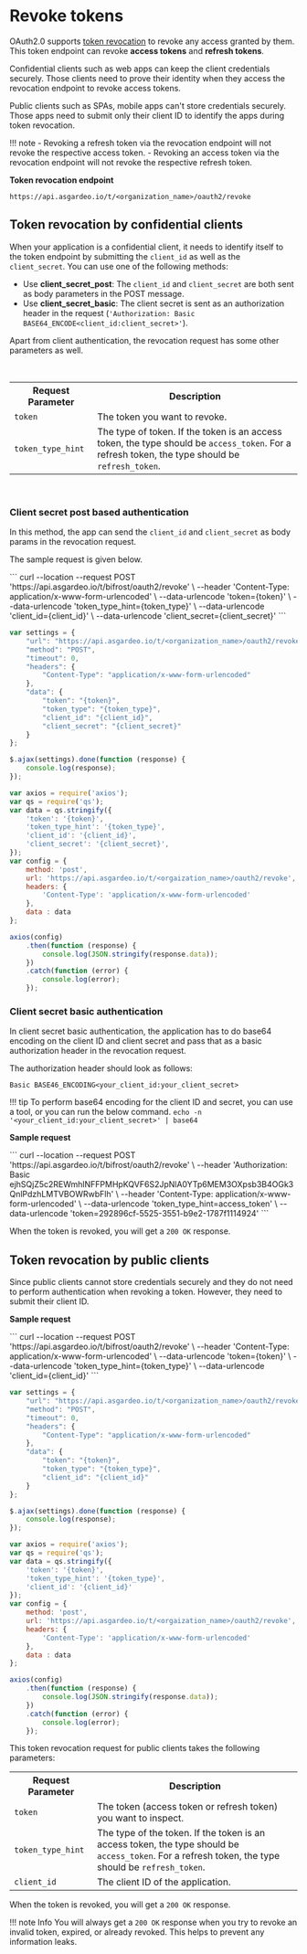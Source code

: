 # Revoke tokens

OAuth2.0 supports [token revocation](https://datatracker.ietf.org/doc/html/rfc7009) to revoke any access granted by them. This token endpoint can revoke **access tokens** and **refresh tokens**.

Confidential clients such as web apps can keep the client credentials securely. Those clients need to prove their identity when they access the revocation endpoint to revoke access tokens.

Public clients such as SPAs, mobile apps can't store credentials securely. Those apps need to submit only their client ID to identify the apps during token revocation.  


!!! note
    - Revoking a refresh token via the revocation endpoint will not revoke the respective access token.
    - Revoking an access token via the revocation endpoint will not revoke the respective refresh token.

**Token revocation endpoint**

``` 
https://api.asgardeo.io/t/<organization_name>/oauth2/revoke
```

## Token revocation by confidential clients

When your application is a confidential client, it needs to identify itself to the token endpoint by submitting the `client_id` as well as the `client_secret`. You can use one of the following methods:

- Use **client_secret_post**: The `client_id` and `client_secret` are both sent as body parameters in the POST message.
- Use **client_secret_basic**: The client secret is sent as an authorization header in the request (`'Authorization: Basic BASE64_ENCODE<client_id:client_secret>'`).

Apart from client authentication, the revocation request has some other parameters as well.

<br>
<table>
  <tr>
    <th>Request Parameter</th>
    <th>Description</th>
  </tr>
   <tr>
      <td><code>token</code><Badge text="Required" type="mandatory"/></td>
      <td>The token you want to revoke.</td>
    </tr>
  <tr>
    <td><code>token_type_hint</code><Badge text="Optional" type="optional"/></td>
    <td>The type of token. If the token is an access token, the type should be <code>access_token</code>. For a refresh token, the type should be <code>refresh_token</code>.</td>
  </tr>
</table>
<br>

### Client secret post based authentication

In this method, the app can send the `client_id` and `client_secret` as body params in the revocation request.

The sample request is given below.

<CodeGroup>

<CodeGroupItem title="cURL" active>
```
curl --location --request POST 'https://api.asgardeo.io/t/bifrost/oauth2/revoke' \
--header 'Content-Type: application/x-www-form-urlencoded' \
--data-urlencode 'token={token}' \
--data-urlencode 'token_type_hint={token_type}' \
--data-urlencode 'client_id={client_id}' \
--data-urlencode 'client_secret={client_secret}'
```
</CodeGroupItem>

<br>

<CodeGroupItem title="JavaScript - jQuery">

```js
var settings = {
    "url": "https://api.asgardeo.io/t/<organization_name>/oauth2/revoke",
    "method": "POST",
    "timeout": 0,
    "headers": {
        "Content-Type": "application/x-www-form-urlencoded"
    },
    "data": {
        "token": "{token}",
        "token_type": "{token_type}",
        "client_id": "{client_id}",
        "client_secret": "{client_secret}"
    }
};

$.ajax(settings).done(function (response) {
    console.log(response);
});
```

</CodeGroupItem>

<CodeGroupItem title="Nodejs - Axios">

```js
var axios = require('axios');
var qs = require('qs');
var data = qs.stringify({
    'token': '{token}',
    'token_type_hint': '{token_type}',
    'client_id': '{client_id}',
    'client_secret': '{client_secret}',
});
var config = {
    method: 'post',
    url: 'https://api.asgardeo.io/t/<orgaization_name>/oauth2/revoke',
    headers: {
        'Content-Type': 'application/x-www-form-urlencoded'
    },
    data : data
};

axios(config)
    .then(function (response) {
        console.log(JSON.stringify(response.data));
    })
    .catch(function (error) {
        console.log(error);
    });
```
</CodeGroupItem>

</CodeGroup>

### Client secret basic authentication

In client secret basic authentication, the application has to do base64 encoding on the client ID and client secret and pass that as a basic authorization header in the revocation request.

The authorization header should look as follows:

`Basic BASE46_ENCODING<your_client_id:your_client_secret>`

!!! tip
    To perform base64 encoding for the client ID and secret, you can use a tool, or you can run the below command.
`
echo -n '<your_client_id:your_client_secret>' | base64
`

**Sample request**

<CodeGroupItem title="cURL" active>
```
curl --location --request POST 'https://api.asgardeo.io/t/bifrost/oauth2/revoke' \
--header 'Authorization: Basic ejhSQjZ5c2REWmhlNFFPMHpKQVF6S2JpNlA0YTp6MEM3OXpsb3B4OGk3QnlPdzhLMTVBOWRwbFlh' \
--header 'Content-Type: application/x-www-form-urlencoded' \
--data-urlencode 'token_type_hint=access_token' \
--data-urlencode 'token=292896cf-5525-3551-b9e2-1787f1114924'
```
</CodeGroupItem>

When the token is revoked, you will get a `200 OK` response.

## Token revocation by public clients

Since public clients cannot store credentials securely and they do not need to perform authentication when revoking a token. However, they need to submit their client ID.

**Sample request**

<CodeGroup>

<CodeGroupItem title="cURL" active>
```
curl --location --request POST 'https://api.asgardeo.io/t/bifrost/oauth2/revoke' \
--header 'Content-Type: application/x-www-form-urlencoded' \
--data-urlencode 'token={token}' \
--data-urlencode 'token_type_hint={token_type}' \
--data-urlencode 'client_id={client_id}'
```
</CodeGroupItem>

<br>

<CodeGroupItem title="JavaScript - jQuery">

```js
var settings = {
    "url": "https://api.asgardeo.io/t/<organization_name>/oauth2/revoke",
    "method": "POST",
    "timeout": 0,
    "headers": {
        "Content-Type": "application/x-www-form-urlencoded"
    },
    "data": {
        "token": "{token}",
        "token_type": "{token_type}",
        "client_id": "{client_id}"
    }
};

$.ajax(settings).done(function (response) {
    console.log(response);
});
```

</CodeGroupItem>

<CodeGroupItem title="Nodejs - Axios">

```js
var axios = require('axios');
var qs = require('qs');
var data = qs.stringify({
    'token': '{token}',
    'token_type_hint': '{token_type}',
    'client_id': '{client_id}'
});
var config = {
    method: 'post',
    url: 'https://api.asgardeo.io/t/<orgaization_name>/oauth2/revoke',
    headers: {
        'Content-Type': 'application/x-www-form-urlencoded'
    },
    data : data
};

axios(config)
    .then(function (response) {
        console.log(JSON.stringify(response.data));
    })
    .catch(function (error) {
        console.log(error);
    });
```
</CodeGroupItem>

</CodeGroup>


This token revocation request for public clients takes the following parameters:
<br>
<table>
  <tr>
    <th>Request Parameter</th>
    <th>Description</th>
  </tr>
   <tr>
      <td><code>token</code><Badge text="Required" type="mandatory"/></td>
      <td>The token (access token or refresh token) you want to inspect.</td>
    </tr>
  <tr>
    <td><code>token_type_hint</code><Badge text="Optional" type="optional"/></td>
    <td>The type of the token. If the token is an access token, the type should be <code>access_token</code>. For a refresh token, the type should be <code>refresh_token</code>.</td>
  </tr>
  <tr>
    <td><code>client_id</code><Badge text="Required" type="mandatory"/></td>
    <td>The client ID of the application.</td>
  </tr>
</table>

When the token is revoked, you will get a `200 OK` response.

!!! note  Info
    You will always get a `200 OK` response when you try to revoke an invalid token, expired, or already revoked. This helps to prevent any information leaks.